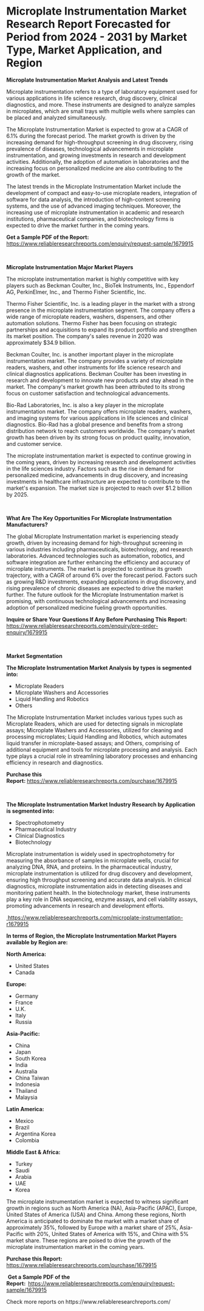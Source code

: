 <p><h1>Microplate Instrumentation Market Research Report Forecasted for Period from 2024 -  2031 by Market Type, Market Application, and Region</h1></p><p><strong>Microplate Instrumentation Market Analysis and Latest Trends</strong></p>
<p><p>Microplate instrumentation refers to a type of laboratory equipment used for various applications in life science research, drug discovery, clinical diagnostics, and more. These instruments are designed to analyze samples in microplates, which are small trays with multiple wells where samples can be placed and analyzed simultaneously.</p><p>The Microplate Instrumentation Market is expected to grow at a CAGR of 6.1% during the forecast period. The market growth is driven by the increasing demand for high-throughput screening in drug discovery, rising prevalence of diseases, technological advancements in microplate instrumentation, and growing investments in research and development activities. Additionally, the adoption of automation in laboratories and the increasing focus on personalized medicine are also contributing to the growth of the market.</p><p>The latest trends in the Microplate Instrumentation Market include the development of compact and easy-to-use microplate readers, integration of software for data analysis, the introduction of high-content screening systems, and the use of advanced imaging techniques. Moreover, the increasing use of microplate instrumentation in academic and research institutions, pharmaceutical companies, and biotechnology firms is expected to drive the market further in the coming years.</p></p>
<p><strong>Get a Sample PDF of the Report:&nbsp;</strong> <a href="https://www.reliableresearchreports.com/enquiry/request-sample/1679915">https://www.reliableresearchreports.com/enquiry/request-sample/1679915</a></p>
<p>&nbsp;</p>
<p><strong>Microplate Instrumentation Major Market Players</strong></p>
<p><p>The microplate instrumentation market is highly competitive with key players such as Beckman Coulter, Inc., BioTek Instruments, Inc., Eppendorf AG, PerkinElmer, Inc., and Thermo Fisher Scientific, Inc.</p><p>Thermo Fisher Scientific, Inc. is a leading player in the market with a strong presence in the microplate instrumentation segment. The company offers a wide range of microplate readers, washers, dispensers, and other automation solutions. Thermo Fisher has been focusing on strategic partnerships and acquisitions to expand its product portfolio and strengthen its market position. The company's sales revenue in 2020 was approximately $34.9 billion.</p><p>Beckman Coulter, Inc. is another important player in the microplate instrumentation market. The company provides a variety of microplate readers, washers, and other instruments for life science research and clinical diagnostics applications. Beckman Coulter has been investing in research and development to innovate new products and stay ahead in the market. The company's market growth has been attributed to its strong focus on customer satisfaction and technological advancements.</p><p>Bio-Rad Laboratories, Inc. is also a key player in the microplate instrumentation market. The company offers microplate readers, washers, and imaging systems for various applications in life sciences and clinical diagnostics. Bio-Rad has a global presence and benefits from a strong distribution network to reach customers worldwide. The company's market growth has been driven by its strong focus on product quality, innovation, and customer service.</p><p>The microplate instrumentation market is expected to continue growing in the coming years, driven by increasing research and development activities in the life sciences industry. Factors such as the rise in demand for personalized medicine, advancements in drug discovery, and increasing investments in healthcare infrastructure are expected to contribute to the market's expansion. The market size is projected to reach over $1.2 billion by 2025.</p></p>
<p>&nbsp;</p>
<p><strong>What Are The Key Opportunities For Microplate Instrumentation Manufacturers?</strong></p>
<p><p>The global Microplate Instrumentation market is experiencing steady growth, driven by increasing demand for high-throughput screening in various industries including pharmaceuticals, biotechnology, and research laboratories. Advanced technologies such as automation, robotics, and software integration are further enhancing the efficiency and accuracy of microplate instruments. The market is projected to continue its growth trajectory, with a CAGR of around 6% over the forecast period. Factors such as growing R&D investments, expanding applications in drug discovery, and rising prevalence of chronic diseases are expected to drive the market further. The future outlook for the Microplate Instrumentation market is promising, with continuous technological advancements and increasing adoption of personalized medicine fueling growth opportunities.</p></p>
<p><strong>Inquire or Share Your Questions If Any Before Purchasing This Report:</strong> <a href="https://www.reliableresearchreports.com/enquiry/pre-order-enquiry/1679915">https://www.reliableresearchreports.com/enquiry/pre-order-enquiry/1679915</a></p>
<p>&nbsp;</p>
<p><strong>Market Segmentation</strong></p>
<p><strong>The Microplate Instrumentation Market Analysis by types is segmented into:</strong></p>
<p><ul><li>Microplate Readers</li><li>Microplate Washers and Accessories</li><li>Liquid Handling and Robotics</li><li>Others</li></ul></p>
<p><p>The Microplate Instrumentation Market includes various types such as Microplate Readers, which are used for detecting signals in microplate assays; Microplate Washers and Accessories, utilized for cleaning and processing microplates; Liquid Handling and Robotics, which automates liquid transfer in microplate-based assays; and Others, comprising of additional equipment and tools for microplate processing and analysis. Each type plays a crucial role in streamlining laboratory processes and enhancing efficiency in research and diagnostics.</p></p>
<p><strong>Purchase this Report:&nbsp;</strong><a href="https://www.reliableresearchreports.com/purchase/1679915">https://www.reliableresearchreports.com/purchase/1679915</a></p>
<p>&nbsp;</p>
<p><strong>The Microplate Instrumentation Market Industry Research by Application is segmented into:</strong></p>
<p><ul><li>Spectrophotometry</li><li>Pharmaceutical Industry</li><li>Clinical Diagnostics</li><li>Biotechnology</li></ul></p>
<p><p>Microplate instrumentation is widely used in spectrophotometry for measuring the absorbance of samples in microplate wells, crucial for analyzing DNA, RNA, and proteins. In the pharmaceutical industry, microplate instrumentation is utilized for drug discovery and development, ensuring high throughput screening and accurate data analysis. In clinical diagnostics, microplate instrumentation aids in detecting diseases and monitoring patient health. In the biotechnology market, these instruments play a key role in DNA sequencing, enzyme assays, and cell viability assays, promoting advancements in research and development efforts.</p></p>
<p><a href="https://www.reliableresearchreports.com/microplate-instrumentation-r1679915">&nbsp;https://www.reliableresearchreports.com/microplate-instrumentation-r1679915</a></p>
<p><strong>In terms of Region, the Microplate Instrumentation Market Players available by Region are:</strong></p>
<p>
    <p> <strong> North America: </strong>
        <ul>
            <li>United States</li>
            <li>Canada</li>
        </ul>
        </p> 
    <p> <strong> Europe: </strong>
        <ul>
            <li>Germany</li>
            <li>France</li>
            <li>U.K.</li>
            <li>Italy</li>
            <li>Russia</li>
        </ul>
        </p> 
    <p> <strong> Asia-Pacific: </strong>
        <ul>
            <li>China</li>
            <li>Japan</li>
            <li>South Korea</li>
            <li>India</li>
            <li>Australia</li>
            <li>China Taiwan</li>
            <li>Indonesia</li>
            <li>Thailand</li>
            <li>Malaysia</li>
        </ul>
        </p> 
    <p> <strong> Latin America: </strong>
        <ul>
            <li>Mexico</li>
            <li>Brazil</li>
            <li>Argentina Korea</li>
            <li>Colombia</li>
        </ul>
        </p> 
    <p> <strong> Middle East & Africa: </strong>
        <ul>
            <li>Turkey</li>
            <li>Saudi</li>
            <li>Arabia</li>
            <li>UAE</li>
            <li>Korea</li>
        </ul>
    </p>
    </p>
<p><p>The microplate instrumentation market is expected to witness significant growth in regions such as North America (NA), Asia-Pacific (APAC), Europe, United States of America (USA) and China. Among these regions, North America is anticipated to dominate the market with a market share of approximately 35%, followed by Europe with a market share of 25%, Asia-Pacific with 20%, United States of America with 15%, and China with 5% market share. These regions are poised to drive the growth of the microplate instrumentation market in the coming years.</p></p>
<p><strong>Purchase this Report: </strong><a href="https://www.reliableresearchreports.com/purchase/1679915">https://www.reliableresearchreports.com/purchase/1679915</a></p>
<p>&nbsp;<strong>Get a Sample PDF of the Report:&nbsp;&nbsp;</strong><a href="https://www.reliableresearchreports.com/enquiry/request-sample/1679915">https://www.reliableresearchreports.com/enquiry/request-sample/1679915</a></p>
<p><strong></strong></p>
<p>Check more reports on https://www.reliableresearchreports.com/</p>